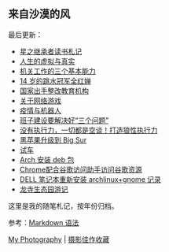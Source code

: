 ## 来自沙漠的风

最后更新：

 - [星之继承者读书札记][1]
- [人生的虚拟与真实][2]
- [机关工作的三个基本能力][3]
- [14 岁的跳水冠军全红婵][4]
 - [国家出手整改教育机构][5]
- [关于网络游戏][6]
- [疫情与机器人][7]
- [班子建设要解决好“三个问题”][8]
- [没有执行力，一切都是空谈！打造狼性执行力][9]
- [黑苹果升级到 Big Sur][10]
- [试车][11]
- [Arch 安装 deb 包][12]
- [Chrome配合谷歌访问助手访问谷歌资源][13]
-  [DELL 笔记本重新安装 archlinux+gnome 记录][14]
- [龙寺生态园游记][15]

这里是我的随笔札记，按年份归档。

参考：[Markdown 语法][16]

[My Photography][17] | [摄影佳作收藏][18]

[1]:	./2021/%E6%98%9F%E4%B9%8B%E7%BB%A7%E6%89%BF%E8%80%85%E8%AF%BB%E4%B9%A6%E6%9C%AD%E8%AE%B0.md "星之继承者读书札记"
[2]:	./2021/20210927-%E4%BA%BA%E7%94%9F%E7%9A%84%E8%99%9A%E6%8B%9F%E4%B8%8E%E7%9C%9F%E5%AE%9E.md "人生的虚拟与真实"
[3]:	./2021/20210811-%E6%9C%BA%E5%85%B3%E5%B7%A5%E4%BD%9C%E7%9A%84%E4%B8%89%E4%B8%AA%E5%9F%BA%E6%9C%AC%E8%83%BD%E5%8A%9B.md "机关工作的三个基本能力"
[4]:	./2021/20210806-14%20%E5%B2%81%E7%9A%84%E8%B7%B3%E6%B0%B4%E5%86%A0%E5%86%9B%E5%85%A8%E7%BA%A2%E5%A9%B5.md "14 岁的跳水冠军全红婵"
[5]:	./2021/20210805-%E5%9B%BD%E5%AE%B6%E5%87%BA%E6%89%8B%E6%95%B4%E6%94%B9%E6%95%99%E8%82%B2%E6%9C%BA%E6%9E%84.md "国家出手整改教育机构"
[6]:	./2021/20210803-%E5%85%B3%E4%BA%8E%E7%BD%91%E7%BB%9C%E6%B8%B8%E6%88%8F.md "未成年人沉迷网络精神鸦片"
[7]:	./2021/20210803-%E7%96%AB%E6%83%85%E4%B8%8E%E6%9C%BA%E5%99%A8%E4%BA%BA.md "疫情与机器人"
[8]:	./2021/%E7%8F%AD%E5%AD%90%E5%BB%BA%E8%AE%BE%E8%A6%81%E8%A7%A3%E5%86%B3%E5%A5%BD%E2%80%9C%E4%B8%89%E4%B8%AA%E9%97%AE%E9%A2%98%E2%80%9D.md
[9]:	./2021/%E6%B2%A1%E6%9C%89%E6%89%A7%E8%A1%8C%E5%8A%9B%EF%BC%8C%E4%B8%80%E5%88%87%E9%83%BD%E6%98%AF%E7%A9%BA%E8%B0%88%EF%BC%81%E6%89%93%E9%80%A0%E7%8B%BC%E6%80%A7%E6%89%A7%E8%A1%8C%E5%8A%9B.md
[10]:	./2021/%E9%BB%91%E8%8B%B9%E6%9E%9C%E5%8D%87%E7%BA%A7%E5%88%B0%20Big%20Sur.md "黑苹果升级到 Big Sur"
[11]:	./2021/%E8%AF%95%E8%BD%A6.md "试车"
[12]:	./2020/Arch-%E5%AE%89%E8%A3%85-deb.md
[13]:	./2020/Chrome%E9%85%8D%E5%90%88%E8%B0%B7%E6%AD%8C%E8%AE%BF%E9%97%AE%E5%8A%A9%E6%89%8B%E8%AE%BF%E9%97%AE%E8%B0%B7%E6%AD%8C%E8%B5%84%E6%BA%90.md
[14]:	./2020/arch+gnome+install.md
[15]:	./2019/%E9%BE%99%E5%AF%BA%E7%94%9F%E6%80%81%E5%9B%AD%E6%B8%B8%E8%AE%B0.md
[16]:	https://www.markdown.xyz/basic-syntax/ "Markdown 基本语法"
[17]:	http://heimaphoto.com "my photography"
[18]:	https://bestimage.lofter.com "摄影佳作收藏"